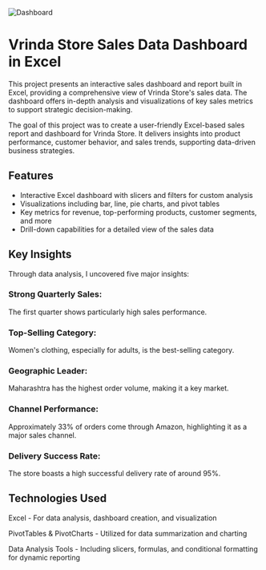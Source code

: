 
![Dashboard](https://github.com/user-attachments/assets/116812a7-2053-47dc-95f6-8f41140d0f35)

# Vrinda Store Sales Data Dashboard in Excel
This project presents an interactive sales dashboard and report built in Excel,
providing a comprehensive view of Vrinda Store's sales data. The dashboard offers 
in-depth analysis and visualizations of key sales metrics to support strategic decision-making.

The goal of this project was to create a user-friendly Excel-based sales report and dashboard for Vrinda Store. 
It delivers insights into product performance, customer behavior, and sales trends, supporting data-driven business strategies.

## Features
- Interactive Excel dashboard with slicers and filters for custom analysis
- Visualizations including bar, line, pie charts, and pivot tables
- Key metrics for revenue, top-performing products, customer segments, and more
- Drill-down capabilities for a detailed view of the sales data

## Key Insights
Through data analysis, I uncovered five major insights:

### Strong Quarterly Sales:
The first quarter shows particularly high sales performance.
### Top-Selling Category:
Women's clothing, especially for adults, is the best-selling category.
### Geographic Leader:
Maharashtra has the highest order volume, making it a key market.
### Channel Performance:
Approximately 33% of orders come through Amazon, highlighting it as a major sales channel.
### Delivery Success Rate:
The store boasts a high successful delivery rate of around 95%.

## Technologies Used
Excel - For data analysis, dashboard creation, and visualization

PivotTables & PivotCharts - Utilized for data summarization and charting

Data Analysis Tools - Including slicers, formulas, and conditional formatting for dynamic reporting
